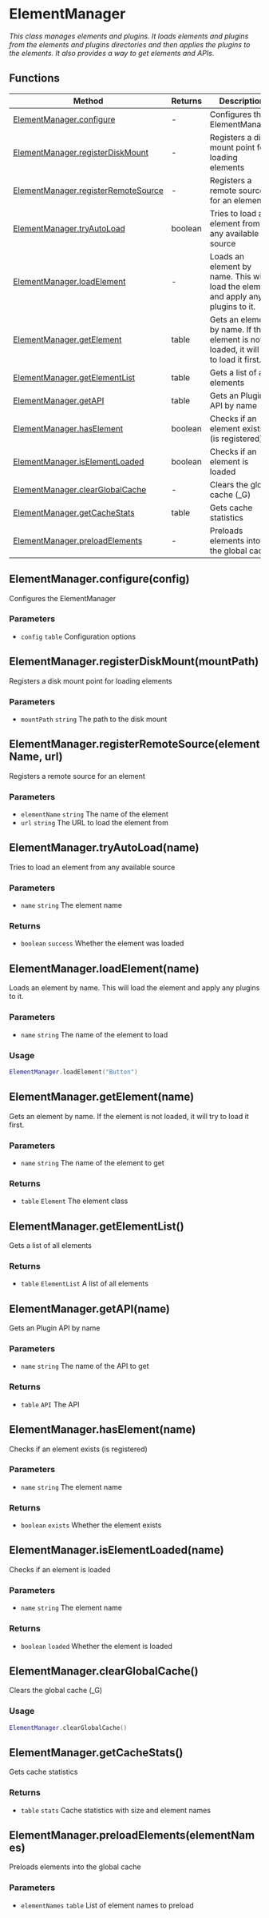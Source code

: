 # ElementManager
_This class manages elements and plugins. It loads elements and plugins from the elements and plugins directories_
_and then applies the plugins to the elements. It also provides a way to get elements and APIs._

## Functions

|Method|Returns|Description|
|---|---|---|
|[ElementManager.configure](#elementmanager-configure-config)|-|Configures the ElementManager|
|[ElementManager.registerDiskMount](#elementmanager-registerdiskmount-mountpath)|-|Registers a disk mount point for loading elements|
|[ElementManager.registerRemoteSource](#elementmanager-registerremotesource-elementname-url)|-|Registers a remote source for an element|
|[ElementManager.tryAutoLoad](#elementmanager-tryautoload-name)|boolean|Tries to load an element from any available source|
|[ElementManager.loadElement](#elementmanager-loadelement-name)|-|Loads an element by name. This will load the element and apply any plugins to it.|
|[ElementManager.getElement](#elementmanager-getelement-name)|table|Gets an element by name. If the element is not loaded, it will try to load it first.|
|[ElementManager.getElementList](#elementmanager-getelementlist)|table|Gets a list of all elements|
|[ElementManager.getAPI](#elementmanager-getapi-name)|table|Gets an Plugin API by name|
|[ElementManager.hasElement](#elementmanager-haselement-name)|boolean|Checks if an element exists (is registered)|
|[ElementManager.isElementLoaded](#elementmanager-iselementloaded-name)|boolean|Checks if an element is loaded|
|[ElementManager.clearGlobalCache](#elementmanager-clearglobalcache)|-|Clears the global cache (_G)|
|[ElementManager.getCacheStats](#elementmanager-getcachestats)|table|Gets cache statistics|
|[ElementManager.preloadElements](#elementmanager-preloadelements-elementnames)|-|Preloads elements into the global cache|

## ElementManager.configure(config)

Configures the ElementManager

### Parameters
* `config` `table` Configuration options

## ElementManager.registerDiskMount(mountPath)

Registers a disk mount point for loading elements

### Parameters
* `mountPath` `string` The path to the disk mount

## ElementManager.registerRemoteSource(elementName, url)

Registers a remote source for an element

### Parameters
* `elementName` `string` The name of the element
* `url` `string` The URL to load the element from

## ElementManager.tryAutoLoad(name)

Tries to load an element from any available source

### Parameters
* `name` `string` The element name

### Returns
* `boolean` `success` Whether the element was loaded

## ElementManager.loadElement(name)

Loads an element by name. This will load the element and apply any plugins to it.

### Parameters
* `name` `string` The name of the element to load

### Usage
```lua
ElementManager.loadElement("Button")
```

## ElementManager.getElement(name)

Gets an element by name. If the element is not loaded, it will try to load it first.

### Parameters
* `name` `string` The name of the element to get

### Returns
* `table` `Element` The element class

## ElementManager.getElementList()

Gets a list of all elements

### Returns
* `table` `ElementList` A list of all elements

## ElementManager.getAPI(name)

Gets an Plugin API by name

### Parameters
* `name` `string` The name of the API to get

### Returns
* `table` `API` The API

## ElementManager.hasElement(name)

Checks if an element exists (is registered)

### Parameters
* `name` `string` The element name

### Returns
* `boolean` `exists` Whether the element exists

## ElementManager.isElementLoaded(name)

Checks if an element is loaded

### Parameters
* `name` `string` The element name

### Returns
* `boolean` `loaded` Whether the element is loaded

## ElementManager.clearGlobalCache()

Clears the global cache (_G)

### Usage
```lua
ElementManager.clearGlobalCache()
```

## ElementManager.getCacheStats()

Gets cache statistics

### Returns
* `table` `stats` Cache statistics with size and element names

## ElementManager.preloadElements(elementNames)

Preloads elements into the global cache

### Parameters
* `elementNames` `table` List of element names to preload
